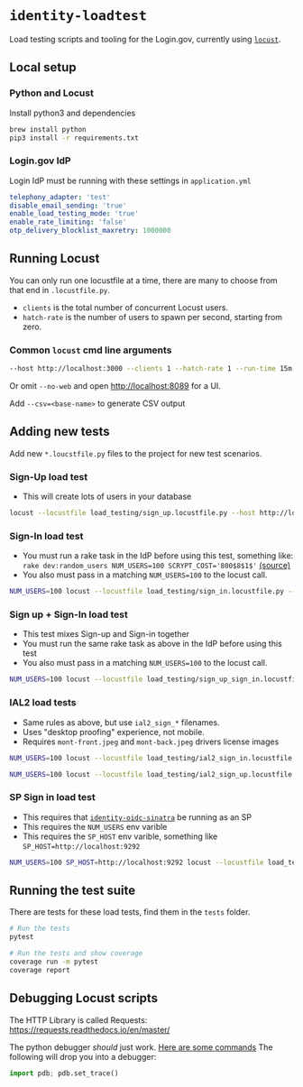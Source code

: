 # `identity-loadtest`

Load testing scripts and tooling for the Login.gov, currently using [`locust`](http://locust.io).

## Local setup

### Python and Locust

Install python3 and dependencies

```sh
brew install python
pip3 install -r requirements.txt
```

### Login.gov IdP

Login IdP must be running with these settings in `application.yml`

```yml
telephony_adapter: 'test'
disable_email_sending: 'true'
enable_load_testing_mode: 'true'
enable_rate_limiting: 'false'
otp_delivery_blocklist_maxretry: 1000000
```

## Running Locust

You can only run one locustfile at a time, there are many to choose from that end in `.locustfile.py`.

- `clients` is the total number of concurrent Locust users.
- `hatch-rate` is the number of users to spawn per second, starting from zero.

### Common `locust` cmd line arguments

```sh
--host http://localhost:3000 --clients 1 --hatch-rate 1 --run-time 15m --no-web
```

Or omit `--no-web` and open <http://localhost:8089> for a UI.

Add `--csv=<base-name>` to generate CSV output

## Adding new tests

Add new `*.loucstfile.py` files to the project for new test scenarios.

### Sign-Up load test

- This will create lots of users in your database

```sh
locust --locustfile load_testing/sign_up.locustfile.py --host http://localhost:3000 --clients 1 --hatch-rate 1 --run-time 15m --no-web
```

### Sign-In load test

- You must run a rake task in the IdP before using this test, something like: `rake dev:random_users NUM_USERS=100 SCRYPT_COST='800$8$1$'` [(source)](https://github.com/18F/identity-idp/blob/master/lib/tasks/dev.rake)
- You also must pass in a matching `NUM_USERS=100` to the locust call.

```sh
NUM_USERS=100 locust --locustfile load_testing/sign_in.locustfile.py --host http://localhost:3000 --clients 1 --hatch-rate 1 --run-time 15m --no-web
```

### Sign up + Sign-In load test

- This test mixes Sign-up and Sign-in together
- You must run the same rake task as above in the IdP before using this test
- You also must pass in a matching `NUM_USERS=100` to the locust call.

```sh
NUM_USERS=100 locust --locustfile load_testing/sign_up_sign_in.locustfile.py --host http://localhost:3000 --clients 1 --hatch-rate 1 --run-time 15m --no-web
```

### IAL2 load tests

- Same rules as above, but use `ial2_sign_*` filenames.
- Uses "desktop proofing" experience, not mobile.
- Requires `mont-front.jpeg` and `mont-back.jpeg` drivers license images

```sh
NUM_USERS=100 locust --locustfile load_testing/ial2_sign_in.locustfile.py --host http://localhost:3000 --clients 1 --hatch-rate 1 --run-time 15m --no-web
```

```sh
NUM_USERS=100 locust --locustfile load_testing/ial2_sign_up.locustfile.py --host http://localhost:3000 --clients 1 --hatch-rate 1 --run-time 15m --no-web
```

### SP Sign in load test

- This requires that [`identity-oidc-sinatra`](https://github.com/18F/identity-oidc-sinatra) be running as an SP
- This requires the `NUM_USERS` env varible
- This requires the `SP_HOST` env varible, something like `SP_HOST=http://localhost:9292`

```sh
NUM_USERS=100 SP_HOST=http://localhost:9292 locust --locustfile load_testing/sp_sign_in.locustfile.py --host http://localhost:3000 --clients 1 --hatch-rate 1 --run-time 15m --no-web
```

## Running the test suite

There are tests for these load tests, find them in the `tests` folder.

```sh
# Run the tests
pytest

# Run the tests and show coverage
coverage run -m pytest
coverage report
```

## Debugging Locust scripts

The HTTP Library is called Requests: <https://requests.readthedocs.io/en/master/>

The python debugger _should_ just work. [Here are some commands](https://docs.python.org/3/library/pdb.html#debugger-commands) The following will drop you into a debugger:

```py
import pdb; pdb.set_trace()
```
